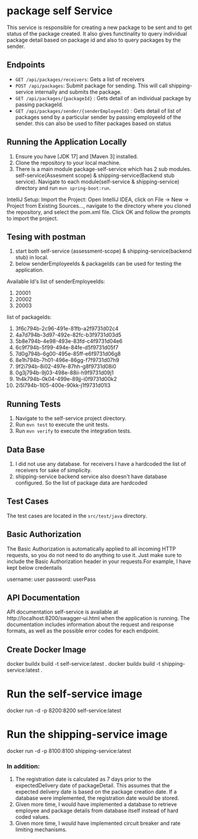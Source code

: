 # package self Service

This service is responsible for creating a new package to be sent and to get status of the package created. It also gives functinality to query individual package detail based on package id and also to query packages by the sender.

## Endpoints

- `GET /api/packages/receivers`: Gets a list of receivers
- `POST /api/packages`: Submit package for sending. This will call shipping-service internally and submits the package.
- `GET /api/packages/{packageId}` : Gets detail of an individual package by passing packageId.
- `GET /api/packages/sender/{senderEmployeeId}` : Gets detail of list of packages send by a particular sender   by passing employeeId of the sender. this can also be used to filter packages based on status

## Running the Application Locally

1. Ensure you have [JDK 17] and [Maven 3] installed.
2. Clone the repository to your local machine.
3. There is a main module package-self-service which has 2 sub modules. self-service(Assesment scope)  &      shipping-service(Backend stub service). Navigate to each module(self-service & shipping-service) directory and run `mvn spring-boot:run`.

IntelliJ Setup:
Import the Project: Open IntelliJ IDEA, click on File -> New -> Project from Existing Sources..., navigate to the directory where you cloned the repository, and select the pom.xml file. Click OK and follow the prompts to import the project.

## Tesing with postman
1. start both self-service (assessment-scope) & shipping-service(backend stub) in local.
2. below senderEmployeeIds &  packageIds can be used for testing the application.

Available Id's
list of senderEmployeeIds:
1. 20001
2. 20002
3. 20003

list of packageIds:
1. 3f6c794b-2c96-491e-81fb-a2f9731d02c4
2. 4a7d794b-3d97-492e-82fc-b3f9731d03d5
3. 5b8e794b-4e98-493e-83fd-c4f9731d04e6
4. 6c9f794b-5f99-494e-84fe-d5f9731d05f7
5. 7d0g794b-6g00-495e-85ff-e6f9731d06g8
6. 8e1h794b-7h01-496e-86gg-f7f9731d07h9
7. 9f2i794b-8i02-497e-87hh-g8f9731d08i0
8. 0g3j794b-9j03-498e-88ii-h9f9731d09j1
9. 1h4k794b-0k04-499e-89jj-i0f9731d00k2
10. 2i5l794b-1l05-400e-90kk-j1f9731d01l3

## Running Tests

1. Navigate to the self-service project directory.
2. Run `mvn test` to execute the unit tests.
3. Run `mvn verify` to execute the integration tests.


## Data Base
1. I did not use any database. for receivers I have a hardcoded the list of receivers for sake of simplicity.
2. shipping-service backend service also doesn't have database configured. So the list of package data are hardcoded

## Test Cases
The test cases are located in the `src/test/java` directory. 


##  Basic Authorization

The Basic Authorization is automatically applied to all incoming HTTP requests, so you do not need to do anything to use it. Just make sure to include the Basic Authorization header in your requests.For example, I have kept below credentails 

username: user 
password: userPass

## API Documentation

API documentation self-service is available at http://localhost:8200/swagger-ui.html when the application is running. The documentation includes information about the request and response formats, as well as the possible error codes for each endpoint.


## Create Docker Image
docker buildx build -t self-service:latest .
docker buildx build -t shipping-service:latest .

# Run the self-service image
docker run -d -p 8200:8200 self-service:latest

# Run the shipping-service image
docker run -d -p 8100:8100 shipping-service:latest

### In addition:
1. The registration date is calculated as 7 days prior to the expectedDelivery date of packageDetail. This assumes that the expected delivery date is based on the package creation date. If a database were implemented, the registration date would be stored.  
2. Given more time, I would have implemented a database to retrieve employee and package details from database itself instead of hard coded values.  
3. Given more time, I would have implemented circuit breaker and rate limiting mechanisms.

